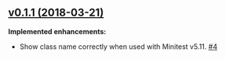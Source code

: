 ## [v0.1.1 (2018-03-21)](https://github.com/y-yagi/minitest-sub_test_case/tree/HEAD)

**Implemented enhancements:**

* Show class name correctly when used with Minitest v5.11. [\#4](https://github.com/y-yagi/minitest-sub_test_case/pull/4)

